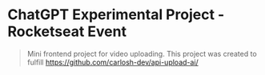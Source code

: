 # ChatGPT Experimental Project  - Rocketseat Event

> Mini frontend project for video uploading.
> This project was created to fulfill https://github.com/carlosh-dev/api-upload-ai/
